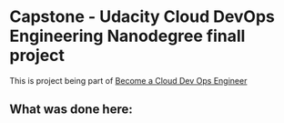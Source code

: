 # Capstone - Udacity Cloud DevOps Engineering Nanodegree finall project

This is project being part of [Become a Cloud Dev Ops Engineer](https://www.udacity.com/course/cloud-dev-ops-nanodegree--nd9991)

## What was done here: 

